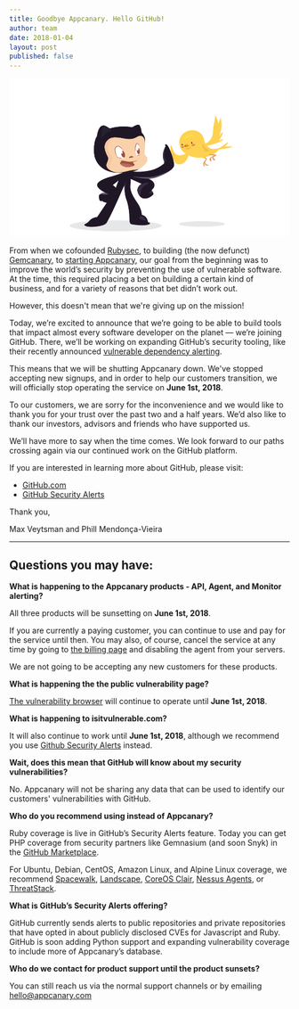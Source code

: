```yaml
---
title: Goodbye Appcanary. Hello GitHub!
author: team
date: 2018-01-04
layout: post
published: false
---
```


<meta name="twitter:card" content="summary"/>
<meta name="twitter:site" content="@appcanary" />
<meta name="twitter:title" content="Goodbye Appcanary. Hello GitHub!" />
<meta name="twitter:description" content="Today, we’re excited to announce that we’re going to be able to build tools that impact almost every software developer on the planet — we’re joining GitHub." />
<meta name="twitter:image" content="https://blog.appcanary.com/images/appcanary-joins-github-yellow.png" />
<meta property="og:title" content="Goodbye Appcanary. Hello GitHub!" />
<meta property="og:description" content="Today, we’re excited to announce that we’re going to be able to build tools that impact almost every software developer on the planet — we’re joining GitHub. " />
<meta property="og:image" content="https://blog.appcanary.com/images/appcanary-joins-github-yellow.png" />

<img src="/images/appcanary-joins-github.png">

From when we cofounded [Rubysec](https://www.rubysec.com), to building (the now defunct) [Gemcanary](2015/hello-appcanary.html), to [starting Appcanary](https://blog.appcanary.com/2015/hello-world.html), our goal from the beginning was to improve the world’s security by preventing the use of vulnerable software. At the time, this required placing a bet on building a certain kind of business, and for a variety of reasons that bet didn’t work out.

However, this doesn't mean that we're giving up on the mission!


Today, we’re excited to announce that we’re going to be able to build tools that impact almost every software developer on the planet — we’re joining GitHub. There, we’ll be working on expanding GitHub’s security tooling, like their recently announced [vulnerable dependency alerting](https://github.com/blog/2470-introducing-security-alerts-on-github).

This means that we will be shutting Appcanary down. We've stopped accepting new signups, and in order to help our customers transition, we will officially stop operating the service on **June 1st, 2018**.

To our customers, we are sorry for the inconvenience and we would like to thank you for your trust over the past two and a half years. We’d also like to thank our investors, advisors and friends who have supported us.

We’ll have more to say when the time comes. We look forward to our paths crossing again via our continued work on the GitHub platform.

If you are interested in learning more about GitHub, please visit: 

* [GitHub.com](https://github.com)
* [GitHub Security Alerts](https://github.com/blog/2470-introducing-security-alerts-on-github)

Thank you,

Max Veytsman and Phill Mendonça-Vieira

<hr>

## Questions you may have:

**What is happening to the Appcanary products - API, Agent, and Monitor alerting?**

All three products will be sunsetting on **June 1st, 2018**.

If you are currently a paying customer, you can continue to use and pay for the service until then. You may also, of course, cancel the service at any time by going to [the billing page](https://appcanary.com/billing) and disabling the agent from your servers.

We are not going to be accepting any new customers for these products.

**What is happening the the public vulnerability page?**

[The vulnerability browser](https://appcanary.com/vulns) will continue to operate until **June 1st, 2018**.

**What is happening to isitvulnerable.com?**

It will also continue to work until **June 1st, 2018**, although we recommend you use [Github Security Alerts](https://github.com/blog/2470-introducing-security-alerts-on-github) instead.

**Wait, does this mean that GitHub will know about my security vulnerabilities?**

No. Appcanary will not be sharing any data that can be used to identify our customers' vulnerabilities with GitHub.

**Who do you recommend using instead of Appcanary?**

Ruby coverage is live in GitHub’s Security Alerts feature. Today you can get PHP coverage from security partners like Gemnasium (and soon Snyk) in the [GitHub Marketplace](https://github.com/marketplace).

For Ubuntu, Debian, CentOS, Amazon Linux, and Alpine Linux coverage, we recommend [Spacewalk](https://spacewalkproject.github.io/), [Landscape](https://landscape.canonical.com/), [CoreOS Clair](https://coreos.com/clair/docs/latest/), [Nessus Agents](https://www.tenable.com/products/nessus/nessus-agents), or [ThreatStack](https://www.threatstack.com/).

**What is GitHub’s Security Alerts offering?**

GitHub currently sends alerts to public repositories and private repositories that have opted in about publicly disclosed CVEs for Javascript and Ruby. GitHub is soon adding Python support and expanding vulnerability coverage to include more of Appcanary’s database.



**Who do we contact for product support until the product sunsets?**

You can still reach us via the normal support channels or by emailing hello@appcanary.com
